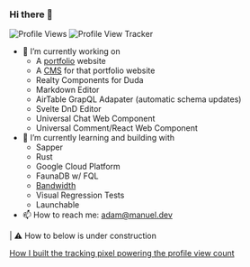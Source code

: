 ### Hi there 👋
![Profile Views](https://img.shields.io/endpoint?url=https%3A%2F%2Fportfolio-manuel.web.app%2Ftracking-total)
![Profile View Tracker](https://portfolio-manuel.web.app/tracking-image)

- 🔭 I’m currently working on
  - A [portfolio](https://adam.manuel.dev) website
  - A [CMS](https://portal.manuel.dev) for that portfolio website
  - Realty Components for Duda
  - Markdown Editor
  - AirTable GrapQL Adapater (automatic schema updates)
  - Svelte DnD Editor
  - Universal Chat Web Component
  - Universal Comment/React Web Component
- 🌱 I’m currently learning and building with 
  - Sapper
  - Rust
  - Google Cloud Platform
  - FaunaDB w/ FQL
  - [Bandwidth](https://www.bandwidth.com/)
  - Visual Regression Tests
  - Launchable
- 📫 How to reach me: adam@manuel.dev

| ⚠ How to below is under construction

[How I built the tracking pixel powering the profile view count](http://manuel.dev/blog/serverless-pixel)

